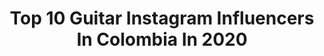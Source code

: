 ---
title: Top 10 Guitar Instagram Influencers In Colombia In 2020
description: >-
  Find top guitar Instagram influencers in Colombia in 2020. Most popular hashtags: #guitar #guitarist #music.
platform: Instagram
hits: 39
text_top: Identify the most popular Instagram profiles on inBeat.
text_bottom: Our platform has 39 Instagram influencers like this in Colombia for you to connect with.
profiles:
  - username: "tobytobon"
    fullname: >-
      Toby Tobon
    bio: >-
      Productor,Compositor Guitarrista, Latin Grammy Award Winner
    location: "Colombia"
    followers: 36313
    engagement: 443
    commentsToLikes: 0.044025
    id: ck6u9983mw7fm0j71cvpetyxl
    verified: false
    hashtags: "#love, #babeldiscos, #truthdontdie, #ceremonial"
  - username: "wills_music"
    fullname: >-
      Wills ⚡
    bio: >-
      Modelo, Guitarrista y creativo.
    location: "Colombia"
    followers: 7216
    engagement: 986
    commentsToLikes: 0.035087
    id: ck139x63unkfl0i19cnzv9ebn
    verified: false
    hashtags: "#estilo, #pasarelas, #model, #modellife"
  - username: "camilagarciaurr"
    fullname: >-
      Camila García
    bio: >-
      vzla 🇻🇪 Ukelele, algo de guitarra y canto un poco también ❤️🎵 | Canal de YT 🎥 la buena vibra se contagia 🤘🏻⭐️ Sigueme en TikTok 👉🏻 @camilagarciaurr
    location: "Colombia"
    followers: 12753
    engagement: 551
    commentsToLikes: 0.043982
    id: ck6ubvudlc03e0j71g2kxgjxb
    verified: false
    hashtags: "#cover, #venezuela, #ukelelecover, #newlight"
  - username: "sergioflecken"
    fullname: >-
      Sergio Martín Flecken
    bio: >-
      Músico-Freelance musician 🎸 Guitarrista en: • musical @lallamada_ | • @nerearoficial 🇪🇸💔🇺🇸 📍 Madrid 📩 sergioflecken@hotmail.com
    location: "Colombia"
    followers: 6063
    engagement: 605
    commentsToLikes: 0.035877
    id: ck8sykxh2l4ug0j78ryk5nvzg
    verified: false
    hashtags: "#coronavirus, #plenitud, #estoyregalao, #nomearrebusquesquemereconejo"
  - username: "genogamez"
    fullname: >-
      Geño Gamez
    bio: >-
      Guitarrista y Productor Musical🙏🏻🎸👌🏻 Jesucristo Es El Camino La Verdad y La Vida🙏🏻
    location: "Colombia"
    followers: 75049
    engagement: 152
    commentsToLikes: 0.052753
    id: ck5qd7qqju8aj0i11q4kbbw7y
    verified: false
    hashtags: "#patriciateran, #tiktok, #alejoduran"
  - username: "zak_ospina"
    fullname: >-
      
    bio: >-
      Inspiración, bboy lil g El baile es una expresión de sentimientos Si amás algo, no lo dejes ir 🦂🦂 IM L Guitarra, BAILAR Futuro bboy, o ya lo soy??
    location: "Colombia"
    followers: 3037
    engagement: 1033
    commentsToLikes: 0.078826
    id: ck5zjixbshodp0i14o0cd2jeb
    verified: false
    hashtags: "#bailar, #coreography, #freestyle, #shuffle"
  - username: "grtchandres"
    fullname: >-
      Andres Castro
    bio: >-
      JESUS ES MI TODO🔺Gretsch artist🔺g7th capo artist🔺jhs y humboldt pedals artist🔺Luthier oficial @taylorguitars @acgluthier🔺guitarrista de @generacion_12
    location: "Colombia"
    followers: 9156
    engagement: 860
    commentsToLikes: 0.017579
    id: ckaorqve3ockc0i7886ozovv8
    verified: false
    hashtags: "#gottone, #guitarist, #pray, #ambientguitar"
  - username: "geogymills"
    fullname: >-
      Geogy Mills
    bio: >-
      Productor musical ▪️Guitarrista de Sebastián Yatra▪️The Mills ▪️Artista Gibson ▪️Nuevo Album en vivo de The Mills🇨🇴
    location: "Colombia"
    followers: 31389
    engagement: 587
    commentsToLikes: 0.116492
    id: ck6u99adaw7vd0j71ke0h4f02
    verified: false
    hashtags: "#kingofbeers, #gibson, #guitar, #lennon"
  - username: "davidpache.co"
    fullname: >-
      David Pacheco
    bio: >-
      
    location: "Colombia"
    followers: 5885
    engagement: 690
    commentsToLikes: 0.061439
    id: ck5qd7pmlu83m0i11wdrsrizp
    verified: false
    hashtags: "#guitarrasxclusivas, #touringmusician, #godisgood, #guitar"
  - username: "luisanichollsv"
    fullname: >-
      Luisa Nicholls
    bio: >-
      Cantante | Compositora | Productora Musical Escucha mi Nuevo sencillo “ A un segundo de Tu boca”
    location: "Colombia"
    followers: 35277
    engagement: 151
    commentsToLikes: 0.040116
    id: ck8szwt4lq07f0j78sf14t8yc
    verified: true
    hashtags: "#musica, #dreamy, #latinqueens, #cantante"
---